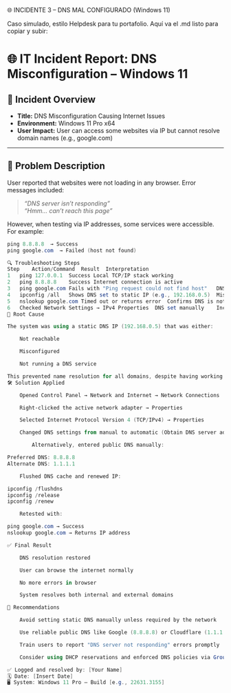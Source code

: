 🌐 INCIDENTE 3 – DNS MAL CONFIGURADO (Windows 11)

Caso simulado, estilo Helpdesk para tu portafolio. Aquí va el .md listo para copiar y subir:

# 🌐 IT Incident Report: DNS Misconfiguration – Windows 11

## 📌 Incident Overview
- **Title:** DNS Misconfiguration Causing Internet Issues  
- **Environment:** Windows 11 Pro x64  
- **User Impact:** User can access some websites via IP but cannot resolve domain names (e.g., google.com)

---

## 🧾 Problem Description
User reported that websites were not loading in any browser. Error messages included:

> *“DNS server isn’t responding”*  
> *“Hmm… can’t reach this page”*

However, when testing via IP addresses, some services were accessible. For example:

```powershell
ping 8.8.8.8  → Success  
ping google.com  → Failed (host not found)

🔍 Troubleshooting Steps
Step	Action/Command	Result	Interpretation
1	ping 127.0.0.1	Success	Local TCP/IP stack working
2	ping 8.8.8.8	Success	Internet connection is active
3	ping google.com	Fails with "Ping request could not find host"	DNS resolution failing
4	ipconfig /all	Shows DNS set to static IP (e.g., 192.168.0.5)	Misconfigured DNS
5	nslookup google.com	Timed out or returns error	Confirms DNS is not responding
6	Checked Network Settings → IPv4 Properties	DNS set manually	Incorrect or unreachable DNS server
🧩 Root Cause

The system was using a static DNS IP (192.168.0.5) that was either:

    Not reachable

    Misconfigured

    Not running a DNS service

This prevented name resolution for all domains, despite having working internet access.
🛠️ Solution Applied

    Opened Control Panel → Network and Internet → Network Connections

    Right-clicked the active network adapter → Properties

    Selected Internet Protocol Version 4 (TCP/IPv4) → Properties

    Changed DNS settings from manual to automatic (Obtain DNS server address automatically)

        Alternatively, entered public DNS manually:

Preferred DNS: 8.8.8.8  
Alternate DNS: 1.1.1.1

    Flushed DNS cache and renewed IP:

ipconfig /flushdns
ipconfig /release
ipconfig /renew

    Retested with:

ping google.com → Success  
nslookup google.com → Returns IP address

✅ Final Result

    DNS resolution restored

    User can browse the internet normally

    No more errors in browser

    System resolves both internal and external domains

📌 Recommendations

    Avoid setting static DNS manually unless required by the network

    Use reliable public DNS like Google (8.8.8.8) or Cloudflare (1.1.1.1)

    Train users to report "DNS server not responding" errors promptly

    Consider using DHCP reservations and enforced DNS policies via Group Policy in corporate environments

✅ Logged and resolved by: [Your Name]
🗓️ Date: [Insert Date]
🖥️ System: Windows 11 Pro – Build [e.g., 22631.3155]
